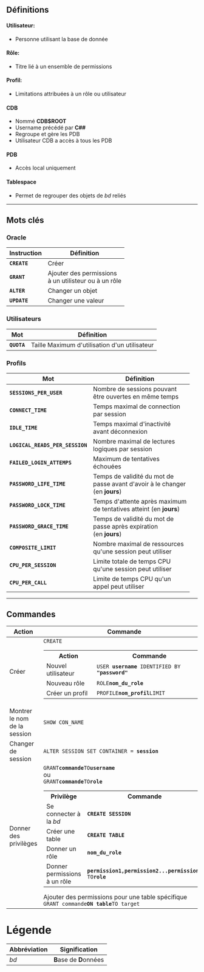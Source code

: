 ## Définitions
#### Utilisateur:
- Personne utilisant la base de donnée
#### Rôle:
- Titre lié à un ensemble de permissions
#### Profil:
- Limitations attribuées à un rôle ou utilisateur
#### CDB
- Nommé **CDB$ROOT**
- Username précédé par **C##**
- Regroupe et gère les PDB
- Utilisateur CDB a accès à tous les PDB
#### PDB
- Accès local uniquement

#### Tablespace
- Permet de regrouper des objets de *bd* reliés 
----
## Mots clés
### Oracle
|Instruction|Définition|
|-|-|
|**`CREATE`**|Créer|
|**`GRANT`**|Ajouter des permissions <br> à un utilisteur ou à un rôle|
|**`ALTER`**|Changer un objet|
|**`UPDATE`**|Changer une valeur|

### Utilisateurs
|Mot|Définition|
|-|-|
|**`QUOTA`**|Taille Maximum d'utilisation d'un utilisateur|
### Profils
|Mot|Définition|
|-|-|
|**`SESSIONS_PER_USER`**|Nombre de sessions pouvant <br> être ouvertes en même temps|
|**`CONNECT_TIME`**|Temps maximal de connection <br> par session|
|**`IDLE_TIME`**|Temps maximal d'inactivité <br> avant déconnexion|
|**`LOGICAL_READS_PER_SESSION`**|Nombre maximal de lectures <br> logiques par session|
|**`FAILED_LOGIN_ATTEMPS`**|Maximum de tentatives <br> échouées|
|**`PASSWORD_LIFE_TIME`**|Temps de validité du mot de <br> passe avant d'avoir à le changer <br>(en **jours**)|
|**`PASSWORD_LOCK_TIME`**|Temps d'attente après maximum <br> de tentatives atteint (en **jours**)|
|**`PASSWORD_GRACE_TIME`**|Temps de validité du mot de <br> passe après expiration <br>(en **jours**)|
|**`COMPOSITE_LIMIT`**|Nombre maximal de ressources <br> qu'une session peut utiliser|
|**`CPU_PER_SESSION`**|Limite totale de temps CPU <br> qu'une session peut utiliser|
|**`CPU_PER_CALL`**|Limite de temps CPU qu'un <br> appel peut utiliser|
----
## Commandes
| Action | Commande |
-|-|
|Créer| `CREATE` <table><tr><th>Action<th>Commande<tr><td>Nouvel utilisateur<td>`USER `**`username`**` IDENTIFIED BY`**` "password"`**<tr><td>Nouveau rôle<td>`ROLE`**`nom_du_role`**<tr><td>Créer un profil<td>`PROFILE`**`nom_profil`**`LIMIT`</table>|
|Montrer le nom de la session|`SHOW CON_NAME`|
|Changer de session|`ALTER SESSION SET CONTAINER = `**`session`**|
|Donner des privilèges|`GRANT`**`commande`**`TO`**`username`**<br>ou<br>`GRANT`**`commande`**`TO`**`role`**<table><tr><th>Privilège</th><th>Commande</th></tr><tr><td>Se connecter à la *bd*<td>**`CREATE SESSION`**<tr><td>Créer une table<td>**`CREATE TABLE`**<tr><td>Donner un rôle<td>**`nom_du_role`**<tr><td>Donner permissions à un rôle<td>**`permission1,permission2...permissionN`**<br>`TO`**`role`**</table> Ajouter des permissions pour une table spécifique <br> `GRANT commande`**`ON table`**`TO target`|



# Légende
|Abbréviation|Signification|
|-|-|
|*bd*|**B**ase de **D**onnées|